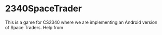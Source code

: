 # 2340SpaceTrader
This is a game for CS2340 where we are implementing an Android version of Space Traders.
Help from 

